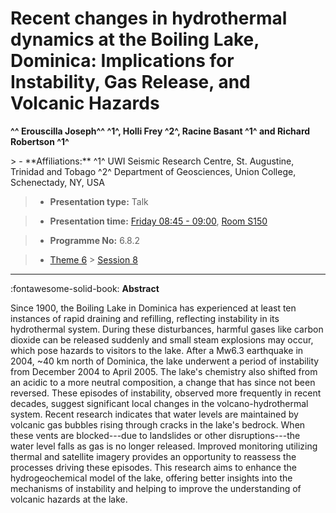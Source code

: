 # Recent changes in hydrothermal dynamics at the Boiling Lake, Dominica: Implications for Instability, Gas Release, and Volcanic Hazards

**^^ Erouscilla Joseph^^  ^1^, Holli Frey ^2^, Racine Basant ^1^ and Richard Robertson ^1^**

<!-- more -->> - **Affiliations:** ^1^ UWI Seismic Research Centre, St. Augustine, Trinidad and Tobago ^2^ Department of Geosciences, Union College, Schenectady, NY, USA 

> - **Presentation type:** Talk

> - **Presentation time:** [Friday 08:45 - 09:00](../sessions_comparison.md#__tabbed_4_1), [Room S150](../maps_venue.md#__tabbed_1_2)

> - **Programme No:** 6.8.2

> - [Theme 6](../theme6.md) > [Session 8](../sessions/session-6-8.md)

--- 

:fontawesome-solid-book: **Abstract**

Since 1900, the Boiling Lake in Dominica has experienced at least ten instances of rapid draining and refilling, reflecting instability in its hydrothermal system. During these disturbances, harmful gases like carbon dioxide can be released suddenly and small steam explosions may occur, which pose hazards to visitors to the lake. After a Mw6.3 earthquake in 2004, ~40 km north of Dominica, the lake underwent a period of instability from December 2004 to April 2005. The lake's chemistry also shifted from an acidic to a more neutral composition, a change that has since not been reversed. These episodes of instability, observed more frequently in recent decades, suggest significant local changes in the volcano-hydrothermal system. Recent research indicates that water levels are maintained by volcanic gas bubbles rising through cracks in the lake's bedrock. When these vents are blocked---due to landslides or other disruptions---the water level falls as gas is no longer released. Improved monitoring utilizing thermal and satellite imagery provides an opportunity to reassess the processes driving these episodes. This research aims to enhance the hydrogeochemical model of the lake, offering better insights into the mechanisms of instability and helping to improve the understanding of volcanic hazards at the lake.

